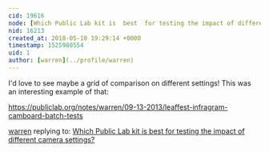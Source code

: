 ```yaml
---
cid: 19616
node: [Which Public Lab kit is  best  for testing the impact of different camera settings?](../notes/MaggPi/04-26-2018/which-public-lab-kit-is-best-for-testing-the-impact-of-different-camera-settings)
nid: 16213
created_at: 2018-05-10 19:29:14 +0000
timestamp: 1525980554
uid: 1
author: [warren](../profile/warren)
---
```


I'd love to see maybe a grid of comparison on different settings! This was an interesting example of that:

https://publiclab.org/notes/warren/09-13-2013/leaffest-infragram-camboard-batch-tests

[warren](../profile/warren) replying to: [Which Public Lab kit is  best  for testing the impact of different camera settings?](../notes/MaggPi/04-26-2018/which-public-lab-kit-is-best-for-testing-the-impact-of-different-camera-settings)

